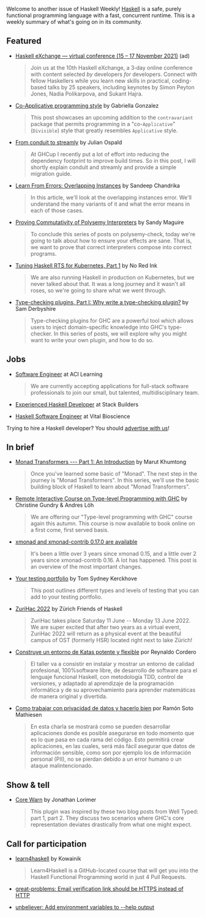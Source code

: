Welcome to another issue of Haskell Weekly!
[Haskell](https://www.haskell.org) is a safe, purely functional programming language with a fast, concurrent runtime.
This is a weekly summary of what's going on in its community.

## Featured

<!-- Runs from 2021-10-28 to 2021-11-11. -->
- [Haskell eXchange — virtual conference (15 – 17 November 2021)](https://events.skillsmatter.com/haskellx2021?utm_campaign=Conferences%20%E2%80%93%20Haskell%20eXchange&utm_source=email&utm_medium=email-ad&utm_content=haskell-weekly) (ad)
  > Join us at the 10th Haskell eXchange, a 3‑day online conference with content selected _by_ developers _for_ developers. Connect with fellow Haskellers while you learn new skills in practical, coding-based talks by 25 speakers, including keynotes by Simon Peyton Jones, Nadia Polikarpova, and Sukant Hajra.

- [Co-Applicative programming style](https://www.haskellforall.com/2021/10/co-applicative-programming-style.html) by Gabriella Gonzalez
  > This post showcases an upcoming addition to the `contravariant` package that permits programming in a "co-`Applicative`" (`Divisible`) style that greatly resembles `Applicative` style.

- [From conduit to streamly](https://hasufell.github.io/posts/2021-10-22-conduit-to-streamly.html) by Julian Ospald
  > At GHCup I recently put a lot of effort into reducing the dependency footprint to improve build times. So in this post, I will shortly explain conduit and streamly and provide a simple migration guide.

- [Learn From Errors: Overlapping Instances](https://serokell.io/blog/learn-from-errors-overlapping-instances) by Sandeep Chandrika
  > In this article, we'll look at the overlapping instances error. We'll understand the many variants of it and what the error means in each of those cases.

- [Proving Commutativity of Polysemy Interpreters](https://reasonablypolymorphic.com/blog/proving-commutativity/) by Sandy Maguire
  > To conclude this series of posts on polysemy-check, today we're going to talk about how to ensure your effects are sane. That is, we want to prove that correct interpreters compose into correct programs.

- [Tuning Haskell RTS for Kubernetes, Part 1](https://blog.noredink.com/post/666020751977168896/tuning-haskell-rts-for-kubernetes-part-1) by No Red Ink
  > We are also running Haskell in production on Kubernetes, but we never talked about that. It was a long journey and it wasn't all roses, so we're going to share what we went through.

- [Type-checking plugins, Part I: Why write a type-checking plugin?](https://www.tweag.io/blog/2021-10-21-tcplugins-1/) by Sam Derbyshire
  > Type-checking plugins for GHC are a powerful tool which allows users to inject domain-specific knowledge into GHC's type-checker. In this series of posts, we will explore why you might want to write your own plugin, and how to do so.

## Jobs

- [Software Engineer](https://acilearning.applytojob.com/apply/kjzAYJ1SPF/Software-Engineer?referrer=20210930010931J0GSUOJG1BPYT5ED) at ACI Learning
  > We are currently accepting applications for full-stack software professionals to join our small, but talented, multidisciplinary team.

- [Experienced Haskell Developer](https://apply.workable.com/stackbuilders/j/A7C7185D64/) at Stack Builders

- [Haskell Software Engineer](https://jobs.lever.co/vitalbio/b8aa82a8-ab78-4ae2-8567-1c5b20599ea3) at Vital Bioscience

Trying to hire a Haskell developer?
You should [advertise with us](https://haskellweekly.news/advertising.html)!

## In brief

- [Monad Transformers --- Part 1: An Introduction](https://rezigned.com/posts/monad-transformers-1/) by Marut Khumtong
  > Once you've learned some basic of "Monad". The next step in the journey is "Monad Transformers". In this series, we'll use the basic building block of Haskell to learn about "Monad Transformers".

- [Remote Interactive Course on Type-level Programming with GHC](https://well-typed.com/blog/2021/10/remote-interactive-types-course/) by Christine Gundry & Andres Löh
  > We are offering our "Type-level programming with GHC" course again this autumn. This course is now available to book online on a first come, first served basis.

- [xmonad and xmonad-contrib 0.17.0 are available](https://xmonad.org/news/2021/10/27/xmonad-0-17-0.html)
  > It's been a little over 3 years since xmonad 0.15, and a little over 2 years since xmonad-contrib 0.16. A lot has happened. This post is an overview of the most important changes.

- [Your testing portfolio](https://cs-syd.eu/posts/2021-10-24-your-testing-portfolio) by Tom Sydney Kerckhove
  > This post outlines different types and levels of testing that you can add to your testing portfolio.

- [ZuriHac 2022](https://zfoh.ch/zurihac2022/) by Zürich Friends of Haskell
  > ZuriHac takes place Saturday 11 June -- Monday 13 June 2022. We are super excited that after two years as a virtual event, ZuriHac 2022 will return as a physical event at the beautiful campus of OST (formerly HSR) located right next to lake Zürich!

- [Construye un entorno de Katas potente y flexible](https://www.youtube.com/watch?v=v3Qg02xYsqw&t=368s) por Reynaldo Cordero
  > El taller va a consistir en instalar y mostrar un entorno de calidad profesional, 100%software libre, de desarrollo de software para el lenguaje funcional Haskell, con metodología TDD, control de versiones, y adaptado al aprendizaje de la programación informática y de su aprovechamiento para aprender matemáticas de manera original y divertida.

- [Como trabajar con privacidad de datos y hacerlo bien](https://www.youtube.com/watch?v=iU5dfVRREUo&t=7806s) por Ramón Soto Mathiesen
  > En esta charla se mostrará como se pueden desarrollar aplicaciones donde es posible asegurarse en todo momento que es lo que pasa en cada rama del código. Esto permitirá crear aplicaciones, en las cuales, será más fácil asegurar que datos de información sensible, como son por ejemplo los de información personal (PII), no se pierdan debido a un error humano o un ataque malintencionado.

## Show & tell

- [Core Warn](https://github.com/JonathanLorimer/core-warn/tree/cddf3bcfa51f4730134df4e89ccec36786f13c05) by Jonathan Lorimer
  > This plugin was inspired by these two blog posts from Well Typed: part 1, part 2. They discuss two scenarios where GHC's core representation deviates drastically from what one might expect.

## Call for participation

<!-- Runs from 2021-10-07 to 2021-10-28. -->
- [learn4haskell](https://github.com/kowainik/learn4haskell) by Kowainik
  > Learn4Haskell is a GitHub-located course that will get you into the Haskell Functional Programming world in just 4 Pull Requests.

-   [great-problems: Email verification link should be HTTPS instead of HTTP](https://github.com/SlimTim10/great-problems/issues/32)
-   [unbeliever: Add environment variables to --help output](https://github.com/aesiniath/unbeliever/issues/71)
